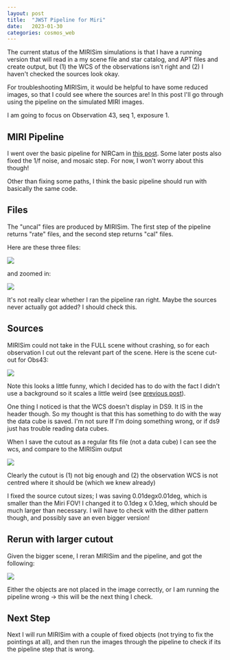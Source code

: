 ```yaml
---
layout: post
title:  "JWST Pipeline for Miri"
date:   2023-01-30
categories: cosmos_web
---
```


The current status of the MIRISim simulations is that I have a running version that will read in a my scene file and star catalog, and APT files and create output, but (1) the WCS of the observations isn't right and (2) I haven't checked the sources look okay.

For troubleshooting MIRISim, it would be helpful to have some reduced images, so that I could see where the sources are! In this post I'll go through using the pipeline on the simulated MIRI images.

I am going to focus on Observation 43, seq 1, exposure 1.


## MIRI Pipeline

I went over the basic pipeline for NIRCam in <a href="https://ndrakos.github.io/blog/cosmos_web/JWST_Pipeline/">this post</a>. Some later posts also fixed the 1/f noise, and mosaic step. For now, I won't worry about this though!

Other than fixing some paths, I think the basic pipeline should run with basically the same code.

## Files

The "uncal" files are produced by MIRISim. The first step of the pipeline returns "rate" files, and the second step returns "cal" files.

Here are these three files:

<img src="{{ site.baseurl }}/assets/plots/20230202_pipeline.png">

and zoomed in:

<img src="{{ site.baseurl }}/assets/plots/20230202_pipeline_zoom.png">

It's not really clear whether I ran the pipeline ran right. Maybe the sources never actually got added? I should check this.

## Sources

MIRISim could not take in the FULL scene without crashing, so for each observation I cut out the relevant part of the scene. Here is the scene cut-out for Obs43:

<img src="{{ site.baseurl }}/assets/plots/20230203_cutout.png">


Note this looks a little funny, which I decided has to do with the fact I didn't use a background so it scales a little weird (see <a href="https://ndrakos.github.io/blog/cosmos_web/MIRISim_Scene_Part_II/">previous post</a>).

One thing I noticed is that the WCS doesn't display in DS9. It IS in the header though. So my thought is that this has something to do with the way the data cube is saved. I'm not sure If I'm doing something wrong, or if ds9 just has trouble reading data cubes.

When I save the cutout as a regular fits file (not a data cube) I can see the wcs, and compare to the MIRISim output

<img src="{{ site.baseurl }}/assets/plots/20230203_cutout_check.png">


Clearly the cutout is (1) not big enough and (2) the observation WCS is not centred where it should be (which we knew already)


I fixed the source cutout sizes; I was saving 0.01degx0.01deg, which is smaller than the Miri FOV! I changed it to 0.1deg x 0.1deg, which should be much larger than necessary. I will have to check with the dither pattern though, and possibly save an even bigger version!

## Rerun with larger cutout

Given the bigger scene, I reran MIRISim and the pipeline, and got the following:


<img src="{{ site.baseurl }}/assets/plots/20230203_pipeline2.png">

Either the objects are not placed in the image correctly, or I am running the pipeline wrong -> this will be the next thing I check.


## Next Step

Next I will run MIRISim with a couple of fixed objects (not trying to fix the pointings at all), and then run the images through the pipeline to check if its the pipeline step that is wrong.
